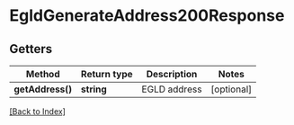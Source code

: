 # EgldGenerateAddress200Response

## Getters

Method | Return type | Description | Notes
------------ | ------------- | ------------- | -------------
**getAddress()** | **string** | EGLD address | [optional]

[[Back to Index]](../index.md)
